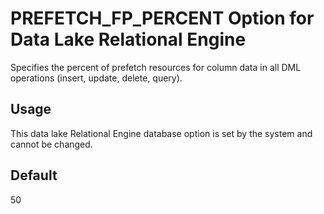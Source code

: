 <!-- loio6aa1a34579b342f9ac1016e7c338b6f1 -->

# PREFETCH\_FP\_PERCENT Option for Data Lake Relational Engine

Specifies the percent of prefetch resources for column data in all DML operations \(insert, update, delete, query\).



<a name="loio6aa1a34579b342f9ac1016e7c338b6f1__section_rv2_mvs_swb"/>

## Usage

This data lake Relational Engine database option is set by the system and cannot be changed.



<a name="loio6aa1a34579b342f9ac1016e7c338b6f1__iq_refso_855"/>

## Default

50

